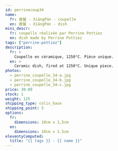 ```yaml
---
id: perrinecoup34
name:
  fr: 香盤 - XiāngPán - coupelle
  en: 香盤 - XiāngPán - dish
mini_descr:
  fr: coupelle réalisée par Perrine Pottiez
  en: dish made by Perrine Pottiez
tags: ["perrine-pottiez"]
description:
  fr: >
    Coupelle en céramique, 1250°C. Pièce unique.
  en: >
    Ceramic dish, fired at 1250°C. Unique piece.
photos:
  - perrine_coupelle_34-a.jpg
  - perrine_coupelle_34-b.jpg
  - perrine_coupelle_34-c.jpg
price: 30.00
stock: 1
weight: 125
shipping_type: colis_base
shipping_point: 5
options:
  fr:
    dimensions: 10cm x 1,5cm
  en:
    dimensions: 10cm x 1.5cm
eleventyComputed:
  title: "{{ tags }} - {{ name }}"
---
```


